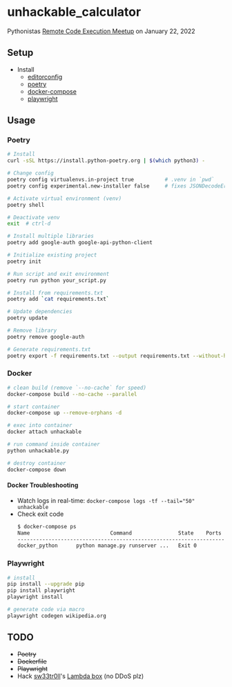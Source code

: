 # unhackable_calculator

Pythonistas [Remote Code Execution Meetup](https://www.meetup.com/pythonistas/events/283364790/) on January 22, 2022

## Setup
* Install 
    * [editorconfig](https://editorconfig.org/)
    * [poetry](https://python-poetry.org/docs/)
    * [docker-compose](https://docs.docker.com/compose/install/)
    * [playwright](https://playwright.dev/python/docs/intro#installation)

## Usage
### Poetry
```bash
# Install
curl -sSL https://install.python-poetry.org | $(which python3) -

# Change config
poetry config virtualenvs.in-project true          # .venv in `pwd`
poetry config experimental.new-installer false     # fixes JSONDecodeError on Python3.10

# Activate virtual environment (venv)
poetry shell

# Deactivate venv
exit  # ctrl-d

# Install multiple libraries
poetry add google-auth google-api-python-client

# Initialize existing project
poetry init

# Run script and exit environment
poetry run python your_script.py

# Install from requirements.txt
poetry add `cat requirements.txt`

# Update dependencies
poetry update

# Remove library
poetry remove google-auth

# Generate requirements.txt
poetry export -f requirements.txt --output requirements.txt --without-hashes
```

### Docker
```bash
# clean build (remove `--no-cache` for speed)
docker-compose build --no-cache --parallel

# start container
docker-compose up --remove-orphans -d

# exec into container
docker attach unhackable

# run command inside container
python unhackable.py

# destroy container
docker-compose down
```

#### Docker Troubleshooting
* Watch logs in real-time: `docker-compose logs -tf --tail="50" unhackable`
* Check exit code
    ```bash
    $ docker-compose ps
    Name                          Command               State    Ports
    ------------------------------------------------------------------------------
    docker_python      python manage.py runserver ...   Exit 0
    ```

### Playwright
```bash
# install
pip install --upgrade pip
pip install playwright
playwright install

# generate code via macro
playwright codegen wikipedia.org
```

## TODO
* ~~Poetry~~
* ~~Dockerfile~~
* ~~Playwright~~
* Hack [sw33tr0ll](https://github.com/sw33tr0ll)'s [Lambda box](https://app.cloud-logon.com/dev/calculator) (no DDoS plz)
